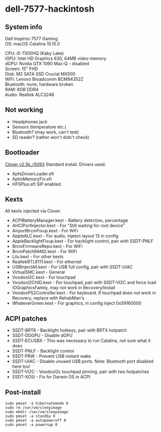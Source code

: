 # dell-7577-hackintosh

## System info
Dell Inspiron 7577 Gaming  
OS: macOS Catalina 10.15.0

CPU: i5-7300HQ (Kaby Lake)  
iGPU: Intel HD Graphics 630, 64MB video memory  
dGPU: Nvidia GTX 1060 Max-Q - disabled  
Screen: 15" FHD  
Disk: M2 SATA SSD Crucial MX500  
WiFi: Lenovo Broadcomm BCM94352Z  
Bluetooth: none, hardware broken  
RAM: 8GB DDR4  
Audio: Realtek ALC3246  

## Not working
* Headphones jack
* Sensors (temperature etc.)
* Bluetooth? (may work, can't test)
* SD reader? (rather won't didn't check)

## Bootloader
[Clover v2.5k_r5093](https://github.com/Dids/clover-builder/releases)
Standard install. Drivers used:
* ApfsDriverLoader.efi
* AptioMemoryFix.efi
* HFSPlus.efi
SIP enabled.

## Kexts
All kexts injected via Clover.
* ACPIBatteryManager.kext - Battery detection, percentage
* AHCIPortInjector.kext - For "Still waiting for root device"
* AirportBrcmFixup.kext - For WiFi
* AppleALC.kext - For audio, injeect layout 13 in config
* AppleBacklightFixup.kext - For backlight control, pair with SSDT-PNLF
* BrcmFirmwareRepo.kext - For WiFi
* BrcmPatchRAM2.kext - For WiFi
* Lilu.kext - For other kexts
* RealtekRTL8111.kext - For ethernet
* USBInjectAll.kext - For USB full config, pair with SSDT-UIAC
* VirtualSMC.kext - General
* VoodooI2C.kext - For touchpad
* VoodooI2CHID.kext - For touchpad, pair with SSDT-VI2C and force load IOGraphicsFamily, may not work in Recovery/Install
* VoodooPS2Controller.kext - For keyboard. If touchpad does not work in Recovery, replace with RehabMan's
* WhateverGreen.kext - For graphics, in config inject 0x59160000

## ACPI patches
* SSDT-BRT6 - Backlight hotkeys, pair with BRTX hotpatch
* SSDT-DDGPU - Disable dGPU
* SSDT-ECUSBX - This was necessary to run Catalina, not sure what it does
* SSDT-PNLF - Backlight control
* SSDT-PRW - Prevent USB instant wake
* SSDT-UIAC - Disable unused USB ports. Note: Bluetooth port disabled here too!
* SSDT-VI2C - VoodooI2c touchpad pinning, pair with two hotpatches
* SSDT-XOSI - Fix for Darwin OS in ACPI

## Post-install
```
sudo pmset -a hibernatemode 0
sudo rm /var/vm/sleepimage
sudo mkdir /var/vm/sleepimage
sudo pmset -a standby 0
sudo pmset -a autopoweroff 0
sudo pmset -a powernap 0
```